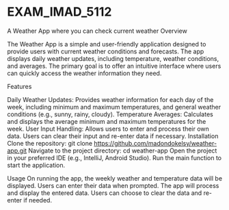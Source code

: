 # EXAM_IMAD_5112
A Weather App where you can check current weather
Overview

The Weather App is a simple and user-friendly application designed to provide users with current weather conditions and forecasts. The app displays daily weather updates, including temperature, weather conditions, and averages. The primary goal is to offer an intuitive interface where users can quickly access the weather information they need.

Features

Daily Weather Updates: Provides weather information for each day of the week, including minimum and maximum temperatures, and general weather conditions (e.g., sunny, rainy, cloudy).
Temperature Averages: Calculates and displays the average minimum and maximum temperatures for the week.
User Input Handling: Allows users to enter and process their own data. Users can clear their input and re-enter data if necessary.
Installation
Clone the repository: git clone https://github.com/madondokelsy/weather-app.git
Navigate to the project directory: cd weather-app
Open the project in your preferred IDE (e.g., IntelliJ, Android Studio).
Run the main function to start the application.

Usage
On running the app, the weekly weather and temperature data will be displayed.
Users can enter their data when prompted.
The app will process and display the entered data.
Users can choose to clear the data and re-enter if needed.
